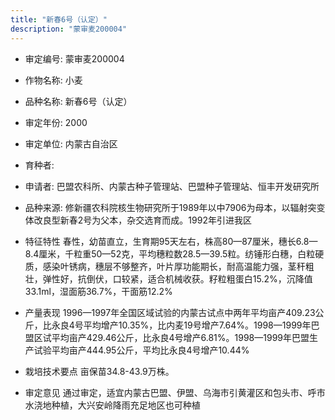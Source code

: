 ```yaml
---
title: "新春6号（认定）"
description: "蒙审麦200004"
---
```

* 审定编号:  蒙审麦200004

*  作物名称:  小麦

*  品种名称:  新春6号（认定）

*  审定年份:  2000

*  审定单位:  内蒙古自治区

* 育种者:  

*  申请者:  巴盟农科所、内蒙古种子管理站、巴盟种子管理站、恒丰开发研究所

*  品种来源:  修新疆农科院核生物研究所于1989年以中7906为母本，以辐射突变体改良型新春2号为父本，杂交选育而成。1992年引进我区


*  特征特性
春性，幼苗直立，生育期95天左右，株高80—87厘米，穗长6.8—8.4厘米，千粒重50—52克，平均穗粒数28.5—39.5粒。纺锤形白穗，白粒硬质，感染叶锈病，穗层不够整齐，叶片厚功能期长，耐高温能力强，茎秆粗壮，弹性好，抗倒伏，口较紧，适合机械收获。籽粒粗蛋白15.2%，沉降值33.1ml，湿面筋36.7%，干面筋12.2%


*  产量表现
1996—1997年全国区域试验的内蒙古试点中两年平均亩产409.23公斤，比永良4号平均增产10.35%，比内麦19号增产7.64%。1998—1999年巴盟区试平均亩产429.46公斤，比永良4号增产6.81%。1998—1999年巴盟生产试验平均亩产444.95公斤，平均比永良4号增产10.44%


*  栽培技术要点
亩保苗34.8-43.9万株。

*  审定意见
通过审定，适宜内蒙古巴盟、伊盟、乌海市引黄灌区和包头市、呼市水浇地种植，大兴安岭降雨充足地区也可种植

